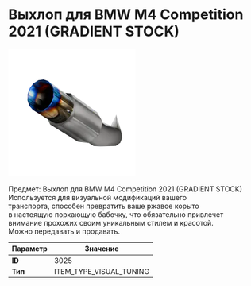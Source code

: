 # Выхлоп для BMW M4 Competition 2021 (GRADIENT STOCK)

![Item Image](../img/3025.webp?raw=true)

Предмет: Выхлоп для BMW M4 Competition 2021 (GRADIENT STOCK)<br>Используется для визуальной модификаций вашего<br>транспорта, способен превратить ваше ржавое корыто<br>в настоящую порхающую бабочку, что обязательно привлечет<br>внимание прохожих своим уникальным стилем и красотой.<br>Можно передавать и продавать.


| Параметр | Значение |
|----------|----------|
| **ID** | 3025 |
| **Тип** | ITEM_TYPE_VISUAL_TUNING |

